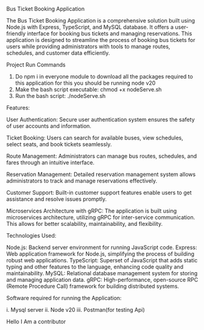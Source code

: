 Bus Ticket Booking Application

The Bus Ticket Booking Application is a comprehensive solution built using Node.js with Express, TypeScript, and MySQL database.
It offers a user-friendly interface for booking bus tickets and managing reservations. 
This application is designed to streamline the process of booking bus tickets for users while providing administrators with tools to manage routes, schedules, and customer data efficiently.

Project Run Commands
1. Do npm i in everyone module to download all the packages required to this application for this you should be running node v20
2. Make the bash script executable: chmod +x nodeServe.sh
3. Run the bash script: ./nodeServe.sh


Features:

User Authentication: Secure user authentication system ensures the safety of user accounts and information.

Ticket Booking: Users can search for available buses, view schedules, select seats, and book tickets seamlessly.

Route Management: Administrators can manage bus routes, schedules, and fares through an intuitive interface.

Reservation Management: Detailed reservation management system allows administrators to track and manage reservations effectively.

Customer Support: Built-in customer support features enable users to get assistance and resolve issues promptly.

Microservices Architecture with gRPC: The application is built using microservices architecture, utilizing gRPC for inter-service communication. 
This allows for better scalability, maintainability, and flexibility.




Technologies Used:

Node.js: Backend server environment for running JavaScript code.
Express: Web application framework for Node.js, simplifying the process of building robust web applications.
TypeScript: Superset of JavaScript that adds static typing and other features to the language, enhancing code quality and maintainability.
MySQL: Relational database management system for storing and managing application data.
gRPC: High-performance, open-source RPC (Remote Procedure Call) framework for building distributed systems.



Software required for running the Application:

i. Mysql server 
ii. Node v20 
iii. Postman(for testing Api)


Hello I Am a contributor